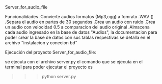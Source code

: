 
Server_for_audio_file

Funcionalidades
.Convierte audios formatos (Mp3,ogg) a fomrato .WAV ()
.Separa el audio en partes de 30 segundos
.Crea un audio con ruido
.Crea un audio con velocidad 0.5 a comparacion del audio original
.Almacena cada audio ingresado en la base de datos "Audios", la documentacion para poder crear la base de datos con sus tablas respectivas se detalla en el archivo "Instalacion y conecion bd"

Ejecución del proyecto Server_for_audio_file:

se ejecuta con el archivo server.py
el comando que se ejecuta en el terminal para poder ejecutar el proyecto es
>>> python server.py


